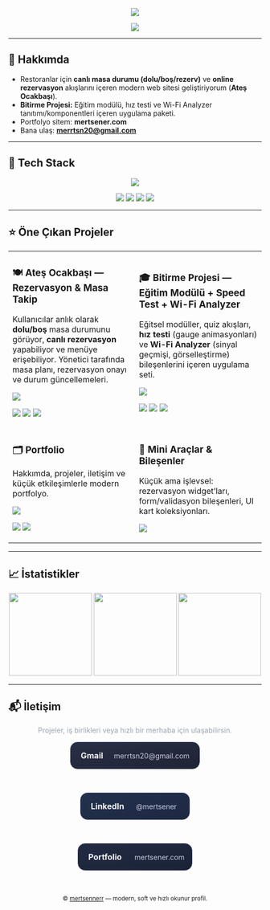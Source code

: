 <!-- Banner -->
<p align="center">
  <img src="https://capsule-render.vercel.app/api?type=transparent&fontColor=9aa4ff&text=Mert%20Şener&height=120&fontAlign=50&fontSize=56&desc=Full%20Stack%20Developer&descAlign=50&descAlignY=72" />
</p>

<!-- Typing -->
<p align="center">
  <img src="https://readme-typing-svg.demolab.com?font=Inter&weight=700&size=20&duration=2500&pause=1000&center=true&vCenter=true&width=640&lines=Modern+Web+Arayüzleri;Ger%C3%A7ek+Zamanl%C4%B1+Rezervasyon+Ak%C4%B1%C5%9Flar%C4%B1;Performans+ve+Kullan%C4%B1labilirlik+Odakl%C4%B1+Geli%C5%9Fim" />
</p>

---

## 👋 Hakkımda
- Restoranlar için **canlı masa durumu (dolu/boş/rezerv)** ve **online rezervasyon** akışlarını içeren modern web sitesi geliştiriyorum (**Ateş Ocakbaşı**).
- **Bitirme Projesi:** Eğitim modülü, hız testi ve Wi-Fi Analyzer tanıtımı/komponentleri içeren uygulama paketi.
- Portfolyo sitem: **mertsener.com**
- Bana ulaş: **merrtsn20@gmail.com**

---

## 🧰 Tech Stack
<!-- Soft, modern icons (skillicons) -->
<p align="center">
  <a href="#"><img src="https://skillicons.dev/icons?i=js,ts,react,next,tailwind,vercel,nodejs,express,firebase,redis,postgres,mongodb,git,github,figma&theme=dark" /></a>
</p>

<!-- Soft animated skill badges -->
<p align="center">
  <img src="https://img.shields.io/badge/Frontend-React%20%7C%20Next.js%20%7C%20Tailwind-1f2335?style=for-the-badge&labelColor=111827" />
  <img src="https://img.shields.io/badge/Backend-Node.js%20%7C%20Express-1f2335?style=for-the-badge&labelColor=111827" />
  <img src="https://img.shields.io/badge/Realtime-Firebase%20RTDB%20%7C%20WebSockets-1f2335?style=for-the-badge&labelColor=111827" />
  <img src="https://img.shields.io/badge/Deploy-Vercel%20%7C%20Docker-1f2335?style=for-the-badge&labelColor=111827" />
</p>

---

## ⭐ Öne Çıkan Projeler
<!-- Modern “card” görünümlü iki sütun -->
<table>
  <tr>
    <td width="50%">
      <h3>🍽️ Ateş Ocakbaşı — Rezervasyon & Masa Takip</h3>
      <p>Kullanıcılar anlık olarak <b>dolu/boş</b> masa durumunu görüyor, <b>canlı rezervasyon</b> yapabiliyor ve menüye erişebiliyor. Yönetici tarafında masa planı, rezervasyon onayı ve durum güncellemeleri.</p>
      <p>
        <a href="https://github.com/mertsennerr/atesocakbasi">
          <img src="https://github-readme-stats.vercel.app/api/pin/?username=mertsennerr&repo=atesocakbasi&theme=tokyonight&hide_border=true" />
        </a>
      </p>
      <p>
        <img src="https://img.shields.io/badge/React-0a0f1f?style=for-the-badge&logo=react" />
        <img src="https://img.shields.io/badge/Tailwind-0a0f1f?style=for-the-badge&logo=tailwindcss" />
        <img src="https://img.shields.io/badge/Firebase-0a0f1f?style=for-the-badge&logo=firebase" />
      </p>
    </td>
    <td width="50%">
      <h3>🎓 Bitirme Projesi — Eğitim Modülü + Speed Test + Wi-Fi Analyzer</h3>
      <p>Eğitsel modüller, quiz akışları, <b>hız testi</b> (gauge animasyonları) ve <b>Wi-Fi Analyzer</b> (sinyal geçmişi, görselleştirme) bileşenlerini içeren uygulama seti.</p>
      <p>
        <a href="https://github.com/mertsennerr/networksecuritytools">
          <img src="https://github-readme-stats.vercel.app/api/pin/?username=mertsennerr&repo=networksecuritytools&theme=tokyonight&hide_border=true" />
        </a>
      </p>
      <p>
        <img src="https://img.shields.io/badge/React-0a0f1f?style=for-the-badge&logo=react" />
        <img src="https://img.shields.io/badge/Firebase-0a0f1f?style=for-the-badge&logo=firebase" />
        <img src="https://img.shields.io/badge/Charts-0a0f1f?style=for-the-badge&logo=recharts" />
      </p>
    </td>
  </tr>
  <tr>
    <td width="50%">
      <h3>🗂️ Portfolio</h3>
      <p>Hakkımda, projeler, iletişim ve küçük etkileşimlerle modern portfolyo.</p>
      <p>
        <a href="https://github.com/mertsenerr/myportfolio">
          <img src="https://github-readme-stats.vercel.app/api/pin/?username=mertsenerr&repo=myportfolio&theme=tokyonight&hide_border=true" />
        </a>
      </p>
      <p>
        <img src="https://img.shields.io/badge/React-0a0f1f?style=for-the-badge&logo=react" />
        <img src="https://img.shields.io/badge/Tailwind-0a0f1f?style=for-the-badge&logo=tailwindcss" />
      </p>
    </td>
    <td width="50%">
      <h3>🧪 Mini Araçlar & Bileşenler</h3>
      <p>Küçük ama işlevsel: rezervasyon widget’ları, form/validasyon bileşenleri, UI kart koleksiyonları.</p>
      <p>
        <a href="https://github.com/mertsenerr?tab=repositories&q=component">
          <img src="https://img.shields.io/badge/GitHub-Component%20Kit-1f2335?style=for-the-badge&logo=github" />
        </a>
      </p>
    </td>
  </tr>
</table>

---

## 📈 İstatistikler
<p align="center">
  <img height="165" src="https://github-readme-stats.vercel.app/api?username=mertsenerr&show_icons=true&theme=tokyonight&hide_border=true&cache_seconds=3600" />
  <img height="165" src="https://streak-stats.demolab.com?user=mertsenerr&theme=tokyonight&hide_border=true" />
  <img height="165" src="https://github-readme-stats.vercel.app/api/top-langs/?username=mertsenerr&layout=compact&theme=tokyonight&hide_border=true&langs_count=8" />
</p>

---

## 📬 İletişim

<div align="center">
  <p style="color:#9ca3af;">Projeler, iş birlikleri veya hızlı bir merhaba için ulaşabilirsin.</p>

  <!-- Gmail -->
  <a href="mailto:merrtsn20@gmail.com" title="Gmail">
    <svg width="260" height="56" viewBox="0 0 260 56" xmlns="http://www.w3.org/2000/svg">
      <defs>
        <linearGradient id="g1" x1="0" y1="0" x2="1" y2="1">
          <stop offset="0%" stop-color="#2a2f45"/>
          <stop offset="100%" stop-color="#1f2335"/>
        </linearGradient>
        <linearGradient id="g1stroke" x1="0" y1="0" x2="1" y2="1">
          <stop offset="0%" stop-color="#3b4262"/>
          <stop offset="100%" stop-color="#2b3049"/>
        </linearGradient>
      </defs>
      <rect x="1.5" y="1.5" rx="14" ry="14" width="257" height="53" fill="url(#g1)" stroke="url(#g1stroke)"/>
      <text x="22" y="34" fill="#f3f4f6" font-family="Inter, Segoe UI, Ubuntu, Sans-Serif" font-size="16" font-weight="700">Gmail</text>
      <text x="88" y="34" fill="#c7cbe1" font-family="Inter, Segoe UI, Ubuntu, Sans-Serif" font-size="14">merrtsn20@gmail.com</text>
    </svg>
  </a>

  <!-- spacing -->
  &nbsp;&nbsp;

  <!-- LinkedIn -->
  <a href="https://linkedin.com/in/mertsener" title="LinkedIn">
    <svg width="220" height="56" viewBox="0 0 220 56" xmlns="http://www.w3.org/2000/svg">
      <defs>
        <linearGradient id="g2" x1="0" y1="0" x2="1" y2="1">
          <stop offset="0%" stop-color="#22314d"/>
          <stop offset="100%" stop-color="#1e2842"/>
        </linearGradient>
        <linearGradient id="g2stroke" x1="0" y1="0" x2="1" y2="1">
          <stop offset="0%" stop-color="#3c4666"/>
          <stop offset="100%" stop-color="#2e3756"/>
        </linearGradient>
      </defs>
      <rect x="1.5" y="1.5" rx="14" ry="14" width="217" height="53" fill="url(#g2)" stroke="url(#g2stroke)"/>
      <text x="22" y="34" fill="#f3f4f6" font-family="Inter, Segoe UI, Ubuntu, Sans-Serif" font-size="16" font-weight="700">LinkedIn</text>
      <text x="112" y="34" fill="#c7cbe1" font-family="Inter, Segoe UI, Ubuntu, Sans-Serif" font-size="14">@mertsener</text>
    </svg>
  </a>

  <!-- spacing -->
  &nbsp;&nbsp;

  <!-- Portfolio -->
  <a href="https://mertsener.com" title="Portfolio">
    <svg width="230" height="56" viewBox="0 0 230 56" xmlns="http://www.w3.org/2000/svg">
      <defs>
        <linearGradient id="g3" x1="0" y1="0" x2="1" y2="1">
          <stop offset="0%" stop-color="#222b44"/>
          <stop offset="100%" stop-color="#1b2236"/>
        </linearGradient>
        <linearGradient id="g3stroke" x1="0" y1="0" x2="1" y2="1">
          <stop offset="0%" stop-color="#3a4160"/>
          <stop offset="100%" stop-color="#2b314c"/>
        </linearGradient>
      </defs>
      <rect x="1.5" y="1.5" rx="14" ry="14" width="227" height="53" fill="url(#g3)" stroke="url(#g3stroke)"/>
      <text x="22" y="34" fill="#f3f4f6" font-family="Inter, Segoe UI, Ubuntu, Sans-Serif" font-size="16" font-weight="700">Portfolio</text>
      <text x="114" y="34" fill="#c7cbe1" font-family="Inter, Segoe UI, Ubuntu, Sans-Serif" font-size="14">mertsener.com</text>
    </svg>
  </a>

  <br/><br/>
  <sub>© <a href="https://github.com/mertsennerr">mertsennerr</a> — modern, soft ve hızlı okunur profil.</sub>
</div>
